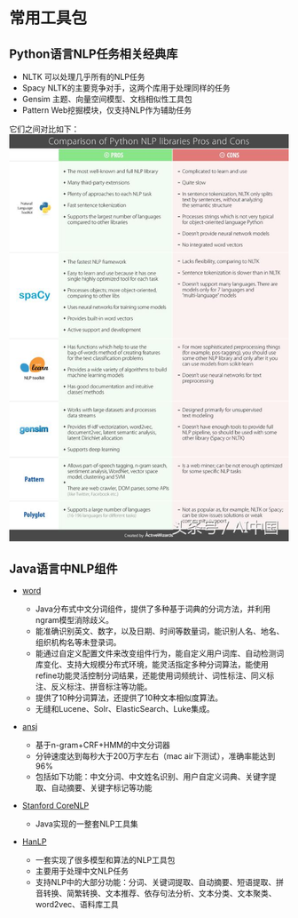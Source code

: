 # 常用工具包

## Python语言NLP任务相关经典库

- NLTK 可以处理几乎所有的NLP任务
- Spacy NLTK的主要竞争对手，这两个库用于处理同样的任务
- Gensim 主题、向量空间模型、文档相似性工具包
- Pattern Web挖掘模块，仅支持NLP作为辅助任务

它们之间对比如下：
![compare](./images/compare.jpeg)

## Java语言中NLP组件

- [word](https://github.com/ysc/word/)
  - Java分布式中文分词组件，提供了多种基于词典的分词方法，并利用ngram模型消除歧义。
  - 能准确识别英文、数字，以及日期、时间等数量词，能识别人名、地名、组织机构名等未登录词。
  - 能通过自定义配置文件来改变组件行为，能自定义用户词库、自动检测词库变化、支持大规模分布式环境，能灵活指定多种分词算法，能使用refine功能灵活控制分词结果，还能使用词频统计、词性标注、同义标注、反义标注、拼音标注等功能。
  - 提供了10种分词算法，还提供了10种文本相似度算法。
  - 无缝和Lucene、Solr、ElasticSearch、Luke集成。

- [ansj](https://github.com/NLPchina/ansj_seg)  
  - 基于n-gram+CRF+HMM的中文分词器
  - 分钟速度达到每秒大于200万字左右（mac air下测试），准确率能达到96%
  - 包括如下功能：中文分词、中文姓名识别、用户自定义词典、关键字提取、自动摘要、关键字标记等功能

- [Stanford CoreNLP](https://github.com/stanfordnlp/CoreNLP)  
  - Java实现的一整套NLP工具集

- [HanLP](https://github.com/hankcs/HanLP)  
  - 一套实现了很多模型和算法的NLP工具包
  - 主要用于处理中文NLP任务
  - 支持NLP中的大部分功能：分词、关键词提取、自动摘要、短语提取、拼音转换、简繁转换、文本推荐、依存句法分析、文本分类、文本聚类、word2vec、语料库工具